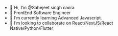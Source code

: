 - 👋 Hi, I’m @Sahejeet singh nanra
- 👀 FrontEnd Software Engineer
- 🌱 I’m currently learning Advanced Javascript.
- 💞️ I’m looking to collaborate on React/NextJS/React Native/Python/Flutter

<!---
Sahejeets7/Sahejeets7 is a ✨ special ✨ repository because its `README.md` (this file) appears on your GitHub profile.
You can click the Preview link to take a look at your changes.
--->
